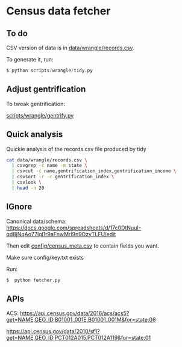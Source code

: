 # Census data fetcher




## To do


CSV version of data is in [data/wrangle/records.csv](data/wrangle/records.csv).

To generate it, run:

```py
$ python scripts/wrangle/tidy.py
```

## Adjust gentrification

To tweak gentrification:

[scripts/wrangle/gentrify.py](scripts/wrangle/gentrify.py)

## Quick analysis

Quickie analysis of the records.csv file produced by tidy

```sh
cat data/wrangle/records.csv \
  | csvgrep -c name -m state \
  | csvcut -c name,gentrification_index,gentrification_income \
  | csvsort -r -c gentrification_index \
  | csvlook \
  | head -n 20
```











## IGnore

Canonical data/schema:
https://docs.google.com/spreadsheets/d/17c0DtNuuI-qd8jNqAo77lql1r9aFnwMrl9n9OzyTLFU/edit

Then edit [config/census_meta.csv](config/census_meta.csv) to contain fields you want.

Make sure config/key.txt exists

Run:

```sh
$  python fetcher.py
```


## APIs


ACS:
https://api.census.gov/data/2016/acs/acs5?get=NAME,GEO_ID,B01001_001E,B01001_001M&for=state:06


https://api.census.gov/data/2010/sf1?get=NAME,GEO_ID,PCT012A015,PCT012A119&for=state:01

